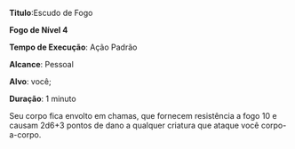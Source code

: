 **Titulo**:Escudo de Fogo

**Fogo de Nível 4**

**Tempo de Execução**: Ação Padrão

**Alcance**: Pessoal

**Alvo**: você;

**Duração**: 1 minuto

Seu corpo fica envolto em chamas, que fornecem resistência a fogo 10 e causam 2d6+3 pontos de dano a qualquer criatura que ataque você corpo-a-corpo.